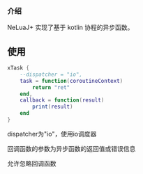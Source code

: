 ### 介绍

NeLuaJ+ 实现了基于 kotlin 协程的异步函数。

## 使用

```lua
xTask {
    --dispatcher = "io",
    task = function(coroutineContext)
        return "ret"
    end,
    callback = function(result)
        print(result)
    end
}
```

dispatcher为"io"，使用io调度器

回调函数的参数为异步函数的返回值或错误信息

允许忽略回调函数